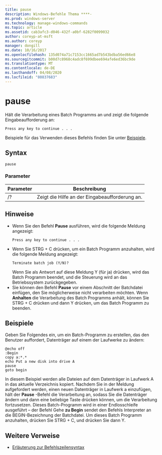 ```yaml
---
title: pause
description: Windows-Befehle Thema ****-
ms.prod: windows-server
ms.technology: manage-windows-commands
ms.topic: article
ms.assetid: cab3afc3-d046-432f-a0bf-6282f0099032
author: coreyp-at-msft
ms.author: coreyp
manager: dongill
ms.date: 10/16/2017
ms.openlocfilehash: 135d074a71c7153cc1665ad7b543bdba56ed66e8
ms.sourcegitcommit: b00d7c8968c4adc8f699dbee694afe6ed36bc9de
ms.translationtype: MT
ms.contentlocale: de-DE
ms.lasthandoff: 04/08/2020
ms.locfileid: "80837683"
---
```

# <a name="pause"></a>pause



Hält die Verarbeitung eines Batch Programms an und zeigt die folgende Eingabeaufforderung an:
```
Press any key to continue . . .
```
Beispiele für das Verwenden dieses Befehls finden Sie unter [Beispiele](#BKMK_examples).

## <a name="syntax"></a>Syntax

```
pause
```

### <a name="parameters"></a>Parameter

|Parameter|Beschreibung|
|---------|-----------|
|/?|Zeigt die Hilfe an der Eingabeaufforderung an.|

## <a name="remarks"></a>Hinweise

- Wenn Sie den Befehl **Pause** ausführen, wird die folgende Meldung angezeigt:  
  ```
  Press any key to continue . . .
  ```  
- Wenn Sie STRG + C drücken, um ein Batch Programm anzuhalten, wird die folgende Meldung angezeigt:  
  ```
  Terminate batch job (Y/N)?
  ```  
  Wenn Sie als Antwort auf diese Meldung Y (für ja) drücken, wird das Batch Programm beendet, und die Steuerung wird an das Betriebssystem zurückgegeben.
- Sie können den Befehl **Pause** vor einem Abschnitt der Batchdatei einfügen, den Sie möglicherweise nicht verarbeiten möchten. Wenn **Anhalten** die Verarbeitung des Batch Programms anhält, können Sie STRG + C drücken und dann Y drücken, um das Batch Programm zu beenden.

## <a name="examples"></a><a name=BKMK_examples></a>Beispiele

Geben Sie Folgendes ein, um ein Batch-Programm zu erstellen, das den Benutzer auffordert, Datenträger auf einem der Laufwerke zu ändern:
```
@echo off 
:Begin 
copy a:*.* 
echo Put a new disk into drive A 
pause 
goto begin
```
In diesem Beispiel werden alle Dateien auf dem Datenträger in Laufwerk A in das aktuelle Verzeichnis kopiert. Nachdem Sie in der Meldung aufgefordert werden, einen neuen Datenträger in Laufwerk a einzufügen, hält der **Pause** -Befehl die Verarbeitung an, sodass Sie die Datenträger ändern und dann eine beliebige Taste drücken können, um die Verarbeitung fortzusetzen. Dieses Batch-Programm wird in einer Endlosschleife ausgeführt – der Befehl Gehe **zu Begin** sendet den Befehls Interpreter an die BEGIN-Bezeichnung der Batchdatei. Um dieses Batch Programm anzuhalten, drücken Sie STRG + C, und drücken Sie dann Y.

## <a name="additional-references"></a>Weitere Verweise

- [Erläuterung zur Befehlszeilensyntax](command-line-syntax-key.md)